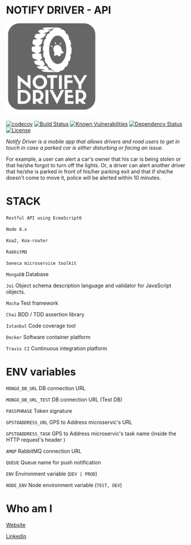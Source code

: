 
# NOTIFY DRIVER - API
<img src="https://github.com/fkanout/NotifyDrive-API/raw/f5fa8499493509611fc7fe4df30e5afbfa1ffffc/assets/logo.png" width="250" height="250">


[![codecov](https://codecov.io/gh/fkanout/NotifyDrive-API/branch/master/graph/badge.svg)](https://codecov.io/gh/fkanout/NotifyDrive-API)
[![Build Status](https://travis-ci.org/fkanout/NotifyDrive-API.svg?branch=master&style=flat)](https://travis-ci.org/fkanout/NotifyDrive-API)
[![Known Vulnerabilities](https://snyk.io/test/github/fkanout/NotifyDrive-API/badge.svg?style=flat)](https://snyk.io/test/github/fkanout/NotifyDrive-API)
[![Dependency Status](https://www.versioneye.com/user/projects/59b2e7ee0fb24f004e1a5ae9/badge.svg?style=flat)](https://www.versioneye.com/user/projects/59b2e7ee0fb24f004e1a5ae9)
[![License](https://img.shields.io/badge/License-Apache%202.0-blue.svg)](https://opensource.org/licenses/Apache-2.0)


*Notify Driver is a mobile app that allows drivers and road users to get in touch in case a parked car is either disturbing or facing an issue.*

For example, a user can alert a car's owner that his car is being stolen or that he/she forgot to turn off the lights. Or, a driver can alert another driver that he/she is parked in front of his/her parking exit and that if she/he doesn't come to move it, police will be alerted within 10 minutes.


# STACK 

`Restful API using EcmaScript6`

`Node 8.x` 

`Koa2, Koa-router`

`RabbitMQ`

`Seneca microservice toolkit`

`MongoDB` Database

`Joi` Object schema description language and validator for JavaScript objects.

`Mocha` Test framework

`Chai` BDD / TDD assertion library

`Istanbul` Code coverage tool

`Docker` Software container platform

`Travis CI` Continuous integration platform

# ENV variables

`MONGO_DB_URL` DB connection URL

`MONGO_DB_URL_TEST` DB connection URL (Test DB)

`PASSPHRASE` Token signature

`GPSTOADDRESS_URL` GPS to Address microservic's URL

`GPSTOADDRESS_TASK` GPS to Address microservic's task name (inside the HTTP request's header )

`AMQP` RabbitMQ connection URL

`QUEUE` Queue name for push notification

`ENV` Environment variable (`DEV | PROD`)

`NODE_ENV` Node environment variable (`TEST, DEV`)


# Who am I

[Website](https://www.kanout.com)

[Linkedin](https://www.linkedin.com/in/faisalkanout/)
